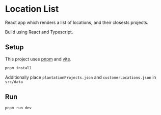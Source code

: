 # Location List

React app which renders a list of locations, and their closests projects.

Build using React and Typescript.

## Setup

This project uses [pnpm](https://github.com/pnpm/pnpm) and [vite](https://vitejs.dev).

```bash
pnpm install
```

Additionally place `plantationProjects.json` and `customerLocations.json` in `src/data`

## Run

```bash
pnpm run dev
```
